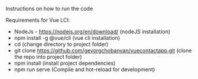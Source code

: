 Instructions on how to run the code

Requirements for Vue LCI:
- NodeJs - https://nodejs.org/en/download/ (nodeJS installation)
- npm install -g @vue/cli (vue cli installation)
- cd <project-directory> (change directory to project folder)
- git clone https://github.com/gevorgchobanyan/vuecontactapp.git (clone the repo into project folder)
- npm install (install project dependencies)
- npm run serve (Compile and hot-reload for development)



